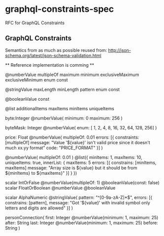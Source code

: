 # graphql-constraints-spec
RFC for GraphQL Constraints

## GraphQL Constraints

Semantics from as much as possible reused from:
http://json-schema.org/latest/json-schema-validation.html

** Reference implementation is comming **

@numberValue
multipleOf
maximum
minimum
exclusiveMaximum
exclusiveMinimum
enum
const

@stringValue
maxLength
minLength
pattern
enum
const

@booleanValue
const

@list
additionalItems
maxItems
minItems
uniqueItems

byte:Integer @numberValue(
  minimum: 0
  maximum: 256
)

byteMask: Integer @numberValue(
  enum: [ 1, 2, 4, 8, 16, 32, 64, 128, 256]
)

price: Float @numberValue(
  multipleOf: 0.01
  errors: [{
    constraints: [multipleOf]
    message: "Value '${value}' isn't valid price since it doesn't much xx.yy format"
    code: "PRICE_FORMAT"
  }]
)

@numberValue(
  multipleOf: 0.01
) @list({
  minItems: 1,
  maxItems: 10,
  uniqueItems: true,
  innerList: {
    maxItems: 5
    errors: [{
      constrains: [minItems, maxItems]
      message: "Array size is ${value} but it should be from ${minItems} to ${maxItems}"
    }]
  }
})

scalar IntOrFalse @numberValue(multipleOf: 1) @booleanValue(const: false)
scalar FloatOrBoolean @numberValue @booleanValue

scalar AlphaNumeric @stringValue(
  pattern: "^[0-9a-zA-Z]*$",
  errors: [{
    constrains: [pattern],
    message: "Got '${value}' with invalid symbol only letters and digits are allowed"
  }]
)

personConnection(
  first: Integer @numberValue(minimum: 1, maximum: 25)
  after: String
  last: Integer @numberValue(minimum: 1, maximum: 25)
  before: String
)
